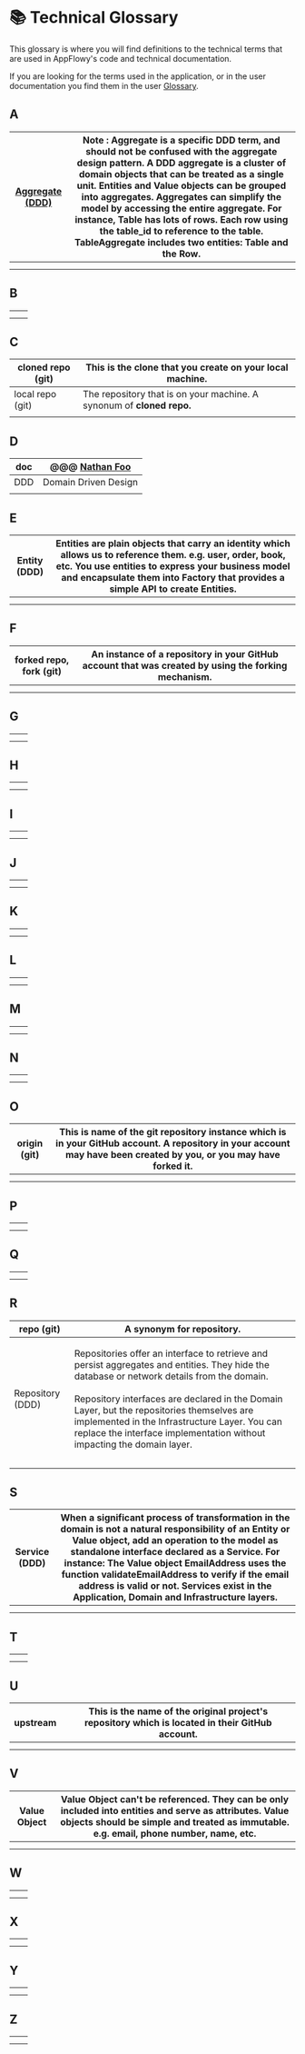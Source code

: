 # 📚 Technical Glossary

This glossary is where you will find definitions to the technical terms that are used in AppFlowy's code and technical documentation.

If you are looking for the terms used in the application, or in the user documentation you find them in the user [Glossary](broken-reference).

## A



| [Aggregate (DDD)](https://martinfowler.com/bliki/DDD\_Aggregate.html) | Note : Aggregate is a specific DDD term, and should not be confused with the aggregate design pattern. A DDD aggregate is a cluster of domain objects that can be treated as a single unit. Entities and Value objects can be grouped into aggregates. Aggregates can simplify the model by accessing the entire aggregate. For instance, Table has lots of rows. Each row using the table\_id to reference to the table. TableAggregate includes two entities: Table and the Row. |
| --------------------------------------------------------------------- | ---------------------------------------------------------------------------------------------------------------------------------------------------------------------------------------------------------------------------------------------------------------------------------------------------------------------------------------------------------------------------------------------------------------------------------------------------------------------------------- |
|                                                                       |                                                                                                                                                                                                                                                                                                                                                                                                                                                                                    |
|                                                                       |                                                                                                                                                                                                                                                                                                                                                                                                                                                                                    |

## B

|   |   |
| - | - |
|   |   |
|   |   |

## C

| cloned repo (git) | This is the clone that you create on your local machine.              |
| ----------------- | --------------------------------------------------------------------- |
| local repo (git)  | The repository that is on your machine. A synonum of **cloned repo.** |
|                   |                                                                       |

## D

| **doc** | @@@ [Nathan Foo](https://app.gitbook.com/u/HstpM3YrioTmnraZh6WT3tPRAN63 "mention") |
| ------- | ---------------------------------------------------------------------------------- |
| DDD     | Domain Driven Design                                                               |
|         |                                                                                    |

## E

| Entity (DDD) | Entities are plain objects that carry an identity which allows us to reference them. e.g. user, order, book, etc. You use entities to express your business model and encapsulate them into Factory that provides a simple API to create Entities. |
| ------------ | -------------------------------------------------------------------------------------------------------------------------------------------------------------------------------------------------------------------------------------------------- |
|              |                                                                                                                                                                                                                                                    |
|              |                                                                                                                                                                                                                                                    |

## F

| forked repo, fork (git) | An instance of a repository in your GitHub account that was created by using the forking mechanism. |
| ----------------------- | --------------------------------------------------------------------------------------------------- |
|                         |                                                                                                     |
|                         |                                                                                                     |

## G

|   |   |
| - | - |
|   |   |
|   |   |

## H

|   |   |
| - | - |
|   |   |
|   |   |

## I

|   |   |
| - | - |
|   |   |
|   |   |

## J

|   |   |
| - | - |
|   |   |
|   |   |

## K

|   |   |
| - | - |
|   |   |
|   |   |

## L

|   |   |
| - | - |
|   |   |
|   |   |

## M

|   |   |
| - | - |
|   |   |
|   |   |

## N

|   |   |
| - | - |
|   |   |
|   |   |

## O

| **origin (git)** | This is name of the git repository instance which is in your GitHub account. A repository in your account may have been created by you, or you may have forked it. |
| ---------------- | ------------------------------------------------------------------------------------------------------------------------------------------------------------------ |
|                  |                                                                                                                                                                    |
|                  |                                                                                                                                                                    |

## P

|   |   |
| - | - |
|   |   |
|   |   |

## Q

|   |   |
| - | - |
|   |   |
|   |   |

## R

| repo (git)       | A synonym for repository.                                                                                                                                                                                                                                                                                                                                                       |
| ---------------- | ------------------------------------------------------------------------------------------------------------------------------------------------------------------------------------------------------------------------------------------------------------------------------------------------------------------------------------------------------------------------------- |
| Repository (DDD) | <p>Repositories offer an interface to retrieve and persist aggregates and entities. They hide the database or network details from the domain.<br><br>Repository interfaces are declared in the Domain Layer, but the repositories themselves are implemented in the Infrastructure Layer. You can replace the interface implementation without impacting the domain layer.</p> |
|                  |                                                                                                                                                                                                                                                                                                                                                                                 |
|                  |                                                                                                                                                                                                                                                                                                                                                                                 |

## S

| Service (DDD) | When a significant process of transformation in the domain is not a natural responsibility of an Entity or Value object, add an operation to the model as standalone interface declared as a Service. For instance: The Value object EmailAddress uses the function validateEmailAddress to verify if the email address is valid or not. Services exist in the Application, Domain and Infrastructure layers.  |
| ------------- | -------------------------------------------------------------------------------------------------------------------------------------------------------------------------------------------------------------------------------------------------------------------------------------------------------------------------------------------------------------------------------------------------------------- |
|               |                                                                                                                                                                                                                                                                                                                                                                                                                |
|               |                                                                                                                                                                                                                                                                                                                                                                                                                |

## T

|   |   |
| - | - |
|   |   |
|   |   |

## U

| **upstream** | This is the name of the original project's repository which is located in their GitHub account. |
| ------------ | ----------------------------------------------------------------------------------------------- |
|              |                                                                                                 |
|              |                                                                                                 |

## V

| Value Object | Value Object can't be referenced. They can be only included into entities and serve as attributes. Value objects should be simple and treated as immutable. e.g. email, phone number, name, etc. |
| ------------ | ------------------------------------------------------------------------------------------------------------------------------------------------------------------------------------------------ |
|              |                                                                                                                                                                                                  |
|              |                                                                                                                                                                                                  |

## W

|   |   |
| - | - |
|   |   |
|   |   |

## X

|   |   |
| - | - |
|   |   |
|   |   |

## Y

|   |   |
| - | - |
|   |   |
|   |   |

## Z

|   |   |
| - | - |
|   |   |
|   |   |

